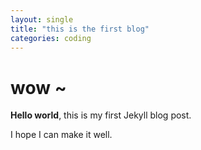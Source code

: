```yaml
---
layout: single
title: "this is the first blog"
categories: coding 
---
```


# wow ~
**Hello world**, this is my first Jekyll blog post. 

I hope I can make it well. 
